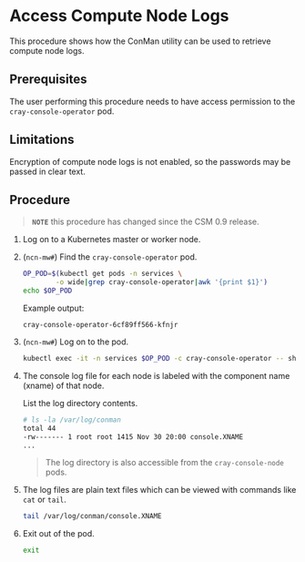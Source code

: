 # Access Compute Node Logs

This procedure shows how the ConMan utility can be used to retrieve compute node logs.

## Prerequisites

The user performing this procedure needs to have access permission to the `cray-console-operator` pod.

## Limitations

Encryption of compute node logs is not enabled, so the passwords may be passed in clear text.

## Procedure

> **`NOTE`** this procedure has changed since the CSM 0.9 release.

1. Log on to a Kubernetes master or worker node.

1. (`ncn-mw#`) Find the `cray-console-operator` pod.

    ```bash
    OP_POD=$(kubectl get pods -n services \
            -o wide|grep cray-console-operator|awk '{print $1}')
    echo $OP_POD
    ```

    Example output:

    ```text
    cray-console-operator-6cf89ff566-kfnjr
    ```

1. (`ncn-mw#`) Log on to the pod.

    ```bash
    kubectl exec -it -n services $OP_POD -c cray-console-operator -- sh
    ```

1. The console log file for each node is labeled with the component name (xname) of that node.

    List the log directory contents.

    ```bash
    # ls -la /var/log/conman
    total 44
    -rw------- 1 root root 1415 Nov 30 20:00 console.XNAME
    ...
    ```

    > The log directory is also accessible from the `cray-console-node` pods.

1. The log files are plain text files which can be viewed with commands like `cat` or `tail`.

    ```bash
    tail /var/log/conman/console.XNAME
    ```

1. Exit out of the pod.

    ```bash
    exit
    ```
